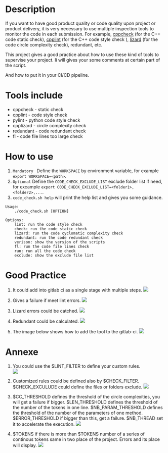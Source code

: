 # Description

If you want to have good product quality or code quality upon project or product delivery, it is very necessary to use multiple inspection tools to monitor the code in each submission.
For example, [cppcheck](http://cppcheck.net/) (for the C++ code static check), [cpplint]() (for the C++ code style check ), [lizard](https://github.com/terryyin/lizard) (for the code circle complexity check), redundant, etc.

This project gives a good practice about how to use these kind of tools to supervise your project. 
Ii will gives your some comments at certain part of the script.

And how to put it in your CI/CD pipeline.

# Tools include

* cppcheck - static check
* cpplint - code style check
* pylint - python code style check
* cpplizard - circle complexity check
* redundant - code redundant check
* fl - code file lines too large check

# How to use
1. `Mandatory ` Define the `WORKSPACE` by environment variable, for example `export WORKSPACE=<path>`.
2. `Optional` Define the `CODE_CHECK_EXCLUDE_LIST` exclude folder list if need, for excample `export CODE_CHECK_EXCLUDE_LIST=<folder1>,<folder2>,...`.
3. `code_check.sh help` will print the help list and gives you some guidance.

``` shell
Usage:
    ./code_check.sh [OPTION]

Options:
    lint: run the code style check
    check: run the code static check
    lizard: run the code cyclomatic complexity check
    redundant: run the code redundant check
    verison: show the version of the scripts
    fl: run the code file lines check
    run: run all the code check
    exclude: show the exclude file list
```

# Good Practice

1. It could add into gitlab ci as a single stage with multiple steps.
   ![](imgs/code_check_ci_pipeline.png)

2. Gives a failure if meet lint errors.
   ![](imgs/lint_error.png)

3. Lizard errors could be catched.
   ![](imgs/lizard_error.png)

4. Redundant could be calculated.
   ![](imgs/redundant_error.png)

5. The image below shows how to add the tool to the gitlab-ci.
   ![](imgs/code_check_gitlab_ci_yaml.png)


# Annexe

1. You could use the $LINT_FILTER to define your custom rules.  
   ![](imgs/cpplint_guidance.png)

2. Customized rules could be defined also by $CHECK_FILTER. $CHECK_EXCULUDE could define the files or folders exclude.
   ![](imgs/cppcheck_guidance.png)

3. $CC_THRESHOLD defines the threshold of the circle complexities, you will get a failure if bigger.
   $LEN_THRESHOLD defines the threshold of the number of the tokens in one line.
   $NB_PARAM_THRESHOLD defines the threshold of the number of the parameters of one method.
   $ERROR_THRESHOLD if bigger than this, get a failure.
   $NB_THREAD set it to accelerate the execution. 
   ![](imgs/lizard_guidance.png)
   
4. $TOKENS if there is more than $TOKENS number of a series of continous tokens same in two place of the project. Errors and its place will display.
   ![](imgs/redundant_guidance.png)
